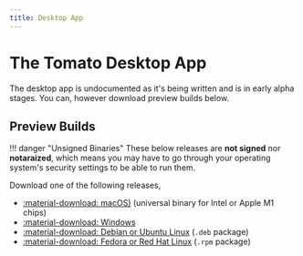 ```yaml
---
title: Desktop App
---
```


# The Tomato Desktop App

The desktop app is undocumented as it's being written and is in early alpha
stages. You can, however download preview builds below.

## Preview Builds

!!! danger "Unsigned Binaries"
    These below releases are **not signed** nor **notaraized**, which means
    you may have to go through your operating system's security settings to be
    able to run them.

Download one of the following releases,

  * [:material-download: macOS)](https://priv.bmir.org/tomato-preview-macos.zip) (universal binary for Intel or Apple M1 chips)
  * [:material-download: Windows](https://priv.bmir.org/tomato-preview-windows.zip)
  * [:material-download: Debian or Ubuntu Linux](https://priv.bmir.org/tomato-preview-linux_amd64.deb) (`.deb` package)
  * [:material-download: Fedora or Red Hat Linux](https://priv.bmir.org/tomato-preview-linux.x86_64.rpm) (`.rpm` package)
